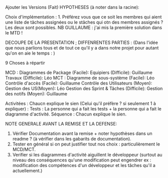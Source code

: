 Ajouter les Versions (Fait)
HYPOTHESES (à noter dans la racine):

Choix d'implémentation :
	 1. Préférez vous que ce soit les membres qui aient une liste de tâches assignées ou le stâches qui otn des membres assignés ? Les deux sont possibles.
		NB GUILLAUME : j'ai mis la première solution dans le MTD !


DECOUPE DE LA PRESENTATION ; DIFFENRENTES PARTIES :
(Dans l'idée que nous parlions tous et de tout ce qu'il y a dans notre projet pour autant qu'on en aie le temps : )

9 Choses à répartir

MCD :
	Diagrammes de Package (Facile):
	Equipiers (Difficile): Guillaume
	Travaux (Difficile): Léo
MCT :
	Diagramme de sous-système (Facile): Léo
	Contrôle d'accès (Facile): Guillaume
	Contrôle des Utilisateurs (Moyen):
	Gestion des US(Moyen): Léo
	Gestion des Sprint & Tâches (Difficile):
	Gestion des notifs (Moyen): Guillaume

Activitées : Chaucn explique le sien (Celui qu'il préfère ? si seulement 1 à expliquer) :
Tests : La personne qui a fait les tests + la personne qui a fait le diagramme d'activité.
Séquence : Chacun explique le sien.

NOTE GENERALE AVANT LA REMISE ET LA DEFENSE: 
1. 	Vérifier Documentation avant la remise + noter hypothèses dans un readme ? (à vérifier dans les gabarits de documentation).
2.	Tester en général si on peut justifier tout nos choix : particulièrement le MCD/MCT.
3.	Verifier si les diagrammes d'activité aiguillent le développeur (surtout au niveau des conséquences qu'une modification peut engendrer 
		ex : modification des compétences d'un développeur et les tâches qu'il a actuellement.)



